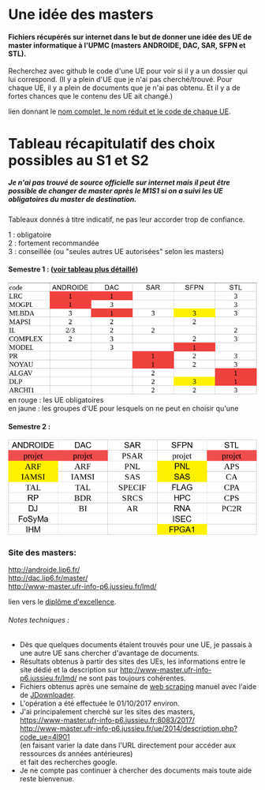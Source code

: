 # Une idée des masters

#### Fichiers récupérés sur internet dans le but de donner une idée des UE de master informatique à l'UPMC (masters ANDROIDE, DAC, SAR, SFPN et STL).  
Recherchez avec github le code d'une UE pour voir si il y a un dossier qui lui correspond.
(Il y a plein d'UE que je n'ai pas cherché/trouvé. Pour chaque UE, il y a plein de documents que je n'ai pas obtenu. Et il y a de fortes chances que le contenu des UE ait changé.)  

lien donnant le [nom complet, le nom réduit et le code de chaque UE](http://www-master.ufr-info-p6.jussieu.fr/ue/2014/).

# Tableau récapitulatif des choix possibles au S1 et S2
##### Je n'ai pas trouvé de source officielle sur internet mais il peut être possible de changer de master après le M1S1 si on a suivi les UE obligatoires du master de destination.
Tableaux donnés à titre indicatif, ne pas leur accorder trop de confiance.  


1 : obligatoire  
2 : fortement recommandée  
3 : conseillée (ou "seules autres UE autorisées" selon les masters)  
#### Semestre 1 :  ([voir tableau plus détaillé](https://raw.githubusercontent.com/keyber/masterUPMC/master/S1/UES1.png))  

![GitHub Logo](S1/UES1short.png)  
en rouge : les UE obligatoires  
en jaune : les groupes d'UE pour lesquels on ne peut en choisir qu'une


#### Semestre 2 :  
![GitHub Logo](S2/UES2.png)  


### Site des masters:  
http://androide.lip6.fr/  
http://dac.lip6.fr/master/  
http://www-master.ufr-info-p6.jussieu.fr/lmd/  


lien vers le [diplôme d'excellence](http://www-master.ufr-info-p6.jussieu.fr:8080/espace_etudiant/doc_notes/diplomeexcellence.pdf).  


###### Notes techniques :  
- Dès que quelques documents étaient trouvés pour une UE, je passais à une autre UE sans chercher d'avantage de documents.  
- Résultats obtenus à partir des sites des UEs, les informations entre le site dédié
et la description sur http://www-master.ufr-info-p6.jussieu.fr/lmd/ ne sont pas toujours cohérentes.  
- Fichiers obtenus après une semaine de [web scraping](https://en.wikipedia.org/wiki/Web_scraping)
manuel avec l'aide de [JDownloader](http://jdownloader.org/).  
- L'opération a été effectuée le 01/10/2017 environ.  
- J'ai principalement cherché sur les sites des masters,  
https://www-master.ufr-info-p6.jussieu.fr:8083/2017/  
http://www-master.ufr-info-p6.jussieu.fr/ue/2014/description.php?code_ue=4I901  
(en faisant varier la date dans l'URL directement pour accéder aux ressources ds années antérieures)  
et fait des recherches google.
- Je ne compte pas continuer à chercher des documents mais toute aide reste bienvenue.


